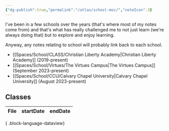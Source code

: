 ```yaml
---
{"dg-publish":true,"permalink":"/atlas/school-moc/","noteIcon":3}
---
```


I've been in a few schools over the years (that's where most of my notes come from) and that's what has really challenged me to not just learn (we're always doing that) but to explore and enjoy learning.

Anyway, any notes relating to school will probably link back to each school.

- [[Spaces/School/CLASS/Christian Liberty Academy\|Christian Liberty Academy]] (2019-present)
- [[Spaces/School/Virtues/The Virtues Campus\|The Virtues Campus]] (September 2023-present)
- [[Spaces/School/CCU/Calvary Chapel University\|Calvary Chapel University]] (August 2023-present)

## Classes
| File | startDate | endDate |
| ---- | --------- | ------- |

{ .block-language-dataview}
